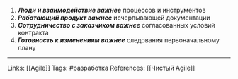 1. ***Люди и взаимодействие важнее*** процессов и инструментов
2. ***Работающий продукт важнее*** исчерпывающей документации
3. ***Сотрудничество с заказчиком важнее*** согласованных условий контракта
4. ***Готовность к изменениям важнее*** следования первоначальному плану
___
Links: [[Agile]]
Tags: #разработка 
References: [[Чистый Agile]]